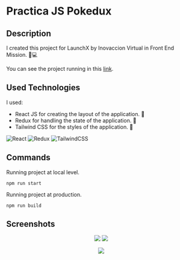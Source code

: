 # Practica JS Pokedux

## Description
I created this project for LaunchX by Inovaccion Virtual in Front End Mission. 🚀💻

You can see the project running in this [link](https://practical-lalande-30af6b.netlify.app/).

## Used Technologies 

I used:
- React JS for creating the layout of the application. 📲
- Redux for handling the state of the application. 🔢
- Tailwind CSS for the styles of the application. 💅

![React](https://img.shields.io/badge/react-%2320232a.svg?style=for-the-badge&logo=react&logoColor=%2361DAFB)
![Redux](https://img.shields.io/badge/redux-%23593d88.svg?style=for-the-badge&logo=redux&logoColor=white)
![TailwindCSS](https://img.shields.io/badge/tailwindcss-%2338B2AC.svg?style=for-the-badge&logo=tailwind-css&logoColor=white)

## Commands

Running project at local level.

```
npm run start
```

Running project at production.

```
npm run build
```

## Screenshots 

<p align="center">
  <img src="https://i.imgur.com/Zgdmy07.gif" />
  <img src="https://i.imgur.com/sUaDLD2.gif" />
</p>
<p align="center">
  <img src="https://i.imgur.com/yojIHdW.png" />
</p>

